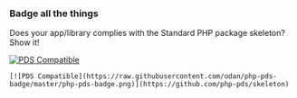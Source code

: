 ### Badge all the things

Does your app/library complies with the Standard PHP package skeleton? Show it!

[![PDS Compatible](https://raw.githubusercontent.com/odan/php-pds-badge/master/php-pds-badge.png)](https://github.com/php-pds/skeleton)

```
[![PDS Compatible](https://raw.githubusercontent.com/odan/php-pds-badge/master/php-pds-badge.png)](https://github.com/php-pds/skeleton)
```
